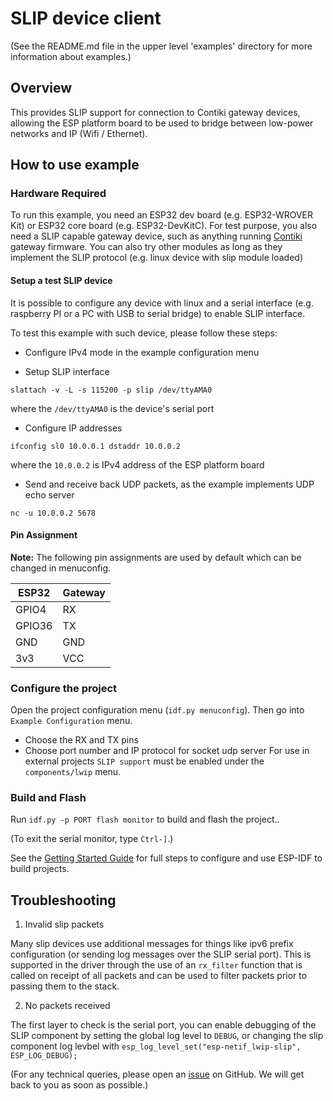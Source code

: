 # SLIP device client

(See the README.md file in the upper level 'examples' directory for more information about examples.)

## Overview

This provides SLIP support for connection to Contiki gateway devices, allowing the ESP platform board to be used to bridge between low-power networks and IP (Wifi / Ethernet).

## How to use example

### Hardware Required

To run this example, you need an ESP32 dev board (e.g. ESP32-WROVER Kit) or ESP32 core board (e.g. ESP32-DevKitC).
For test purpose, you also need a SLIP capable gateway device, such as anything running [Contiki](https://github.com/contiki-os/contiki) gateway firmware.
You can also try other modules as long as they implement the SLIP protocol (e.g. linux device with slip module loaded)

#### Setup a test SLIP device

It is possible to configure any device with linux and a serial interface
(e.g. raspberry PI or a PC with USB to serial bridge) to enable SLIP interface.

To test this example with such device, please follow these steps:

- Configure IPv4 mode in the example configuration menu

- Setup SLIP interface
```
slattach -v -L -s 115200 -p slip /dev/ttyAMA0
```
where the `/dev/ttyAMA0` is the device's serial port

- Configure IP addresses
```
ifconfig sl0 10.0.0.1 dstaddr 10.0.0.2
```
where the `10.0.0.2` is IPv4 address of the ESP platform board

- Send and receive back UDP packets, as the example implements UDP echo server
```
nc -u 10.0.0.2 5678
```

#### Pin Assignment

**Note:** The following pin assignments are used by default which can be changed in menuconfig.

| ESP32  | Gateway |
| ------ | -------------- |
| GPIO4  | RX             |
| GPIO36 | TX             |
| GND    | GND            |
| 3v3    | VCC            |

### Configure the project

Open the project configuration menu (`idf.py menuconfig`). Then go into `Example Configuration` menu.

- Choose the RX and TX pins
- Choose port number and IP protocol for socket udp server
For use in external projects `SLIP support` must be enabled under the `components/lwip` menu.


### Build and Flash

Run `idf.py -p PORT flash monitor` to build and flash the project..

(To exit the serial monitor, type ``Ctrl-]``.)

See the [Getting Started Guide](https://docs.espressif.com/projects/esp-idf/en/latest/get-started/index.html) for full steps to configure and use ESP-IDF to build projects.



## Troubleshooting

1. Invalid slip packets

Many slip devices use additional messages for things like ipv6 prefix configuration (or sending log messages over the SLIP serial port). This is supported in the driver through the use of an `rx_filter` function that is called on receipt of all packets and can be used to filter packets prior to passing them to the stack.

2. No packets received

The first layer to check is the serial port, you can enable debugging of the SLIP component by setting the global log level to `DEBUG`, or changing the slip component log levbel with `esp_log_level_set("esp-netif_lwip-slip", ESP_LOG_DEBUG);`

(For any technical queries, please open an [issue](https://github.com/espressif/esp-idf/issues) on GitHub. We will get back to you as soon as possible.)
